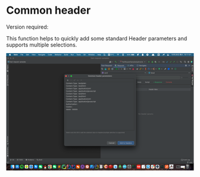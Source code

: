 # Common header

Version required: <Badge text="2022.2.7" />

This function helps to quickly add some standard Header parameters and supports multiple selections.

![commonHeader](/img/2022.2.7/commonHeader_en.png)
